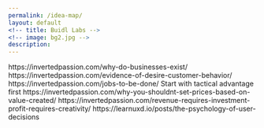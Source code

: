 ```yaml
---
permalink: /idea-map/
layout: default
<!-- title: Buidl Labs -->
<!-- image: bg2.jpg -->
description: 
---
```

<div class="b-ws-top-p b-ws-bottom-p">
    <div class="grid-container">
        <div class="grid-x grid-padding-x align-center">
            <div class="small-12 medium-10 large-6 end cell b-ws-top b-ws-bottom-p">
            	https://invertedpassion.com/why-do-businesses-exist/
            	https://invertedpassion.com/evidence-of-desire-customer-behavior/
            	https://invertedpassion.com/jobs-to-be-done/
            	Start with tactical advantage first
                https://invertedpassion.com/why-you-shouldnt-set-prices-based-on-value-created/
                https://invertedpassion.com/revenue-requires-investment-profit-requires-creativity/
                https://learnuxd.io/posts/the-psychology-of-user-decisions
            </div>
        </div>
    </div>
</div>


